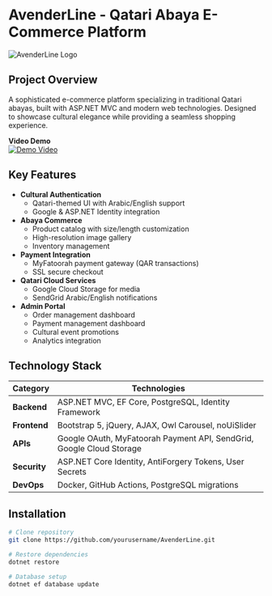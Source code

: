 # AvenderLine - Qatari Abaya E-Commerce Platform

![AvenderLine Logo](AvenderLine/media/avenderline.png) 

## Project Overview
A sophisticated e-commerce platform specializing in traditional Qatari abayas, built with ASP.NET MVC and modern web technologies. Designed to showcase cultural elegance while providing a seamless shopping experience.

**Video Demo**  
[![Demo Video](./media/video-preview.jpg)](./media/demo.mp4)

## Key Features
- **Cultural Authentication**  
  - Qatari-themed UI with Arabic/English support
  - Google & ASP.NET Identity integration
- **Abaya Commerce**
  - Product catalog with size/length customization
  - High-resolution image gallery
  - Inventory management
- **Payment Integration**
  - MyFatoorah payment gateway (QAR transactions)
  - SSL secure checkout
- **Qatari Cloud Services**
  - Google Cloud Storage for media
  - SendGrid Arabic/English notifications
- **Admin Portal**
  - Order management dashboard
  - Payment management dashboard
  - Cultural event promotions
  - Analytics integration

## Technology Stack
| Category          | Technologies                                                                 |
|-------------------|------------------------------------------------------------------------------|
| **Backend**       | ASP.NET MVC, EF Core, PostgreSQL, Identity Framework                        |
| **Frontend**      | Bootstrap 5, jQuery, AJAX, Owl Carousel, noUiSlider                         |
| **APIs**          | Google OAuth, MyFatoorah Payment API, SendGrid, Google Cloud Storage        |
| **Security**      | ASP.NET Core Identity, AntiForgery Tokens, User Secrets                      |
| **DevOps**        | Docker, GitHub Actions, PostgreSQL migrations                               |

## Installation
```bash
# Clone repository
git clone https://github.com/yourusername/AvenderLine.git

# Restore dependencies
dotnet restore

# Database setup
dotnet ef database update
